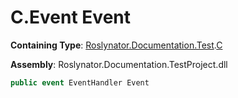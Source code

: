 # C\.Event Event

**Containing Type**: [Roslynator.Documentation.Test](../../README.md)\.[C](../README.md)

**Assembly**: Roslynator\.Documentation\.TestProject\.dll

```csharp
public event EventHandler Event
```

